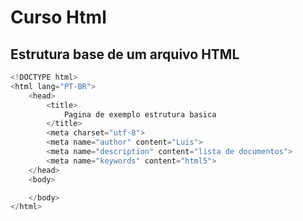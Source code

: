 # Curso Html

## Estrutura base de um arquivo HTML

```python
<!DOCTYPE html>
<html lang="PT-BR">
    <head>
        <title>
            Pagina de exemplo estrutura basica
        </title>
        <meta charset="utf-8">
        <meta name="author" content="Luis">
        <meta name="description" content="lista de documentos">
        <meta name="keywords" content="html5">
    </head>
    <body>

    </body>
</html>
```
